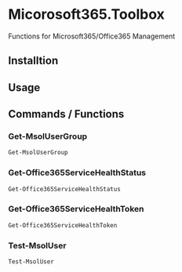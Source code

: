 # Micorosoft365.Toolbox
Functions for Microsoft365/Office365 Management

## Installtion

## Usage

## Commands / Functions

### Get-MsolUserGroup
```bash
Get-MsolUserGroup
```
### Get-Office365ServiceHealthStatus
```bash
Get-Office365ServiceHealthStatus
```
### Get-Office365ServiceHealthToken
```bash
Get-Office365ServiceHealthToken
```
### Test-MsolUser
```bash
Test-MsolUser
```
